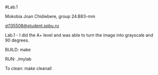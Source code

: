 #Lab.1

Mokobia Joan Chidiebere, group 24.B83-mm

st135508@student.spbu.ru

Lab.1 - I did the A+ level and was able to turn the image into grayscale and 90 degrees.       

BUILD: make

RUN: ./mylab

To clean: make cleanall